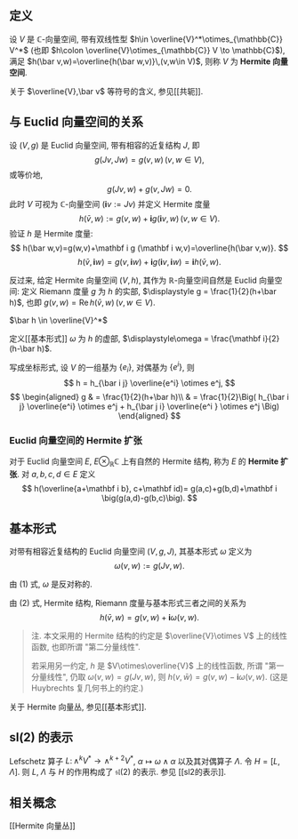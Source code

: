 
## 定义

设 $V$ 是 $\mathbb{C}$-向量空间, 带有双线性型 $h\in \overline{V}^*\otimes_{\mathbb{C}} V^*$ (也即 $h\colon \overline{V}\otimes_{\mathbb{C}} V \to \mathbb{C}$), 满足 $h(\bar v,w)=\overline{h(\bar w,v)}\,(v,w\in V)$, 则称 $V$ 为 **Hermite 向量空间**.

关于 $\overline{V},\bar v$ 等符号的含义, 参见[[共轭]].

## 与 Euclid 向量空间的关系

设 $(V,g)$ 是 Euclid 向量空间, 带有相容的近复结构 $J$, 即
$$
g(J v,J w)=g(v,w)\,(v,w\in V),
$$
或等价地,
$$
g(Jv,w) + g(v,J w)=0.\tag{1}
$$
此时 $V$ 可视为 $\mathbb{C}$-向量空间 ($\mathbf i v := Jv$) 并定义 Hermite 度量
$$
h(\bar v,w) :=g(v,w)+\mathbf i g(\mathbf iv,w)\, (v,w\in V).\tag{2}
$$
验证 $h$ 是 Hermite 度量:
$$
h(\bar w,v)=g(w,v)+\mathbf i g (\mathbf i w,v)=\overline{h(\bar v,w)}.
$$
$$
h(\bar v,\mathbf i w)=g (v,\mathbf i w)+ \mathbf i g (\mathbf i v, \mathbf i w) = \mathbf i h(\bar v,w).
$$

反过来, 给定 Hermite 向量空间 $(V,h)$, 其作为 $\mathbb{R}$-向量空间自然是 Euclid 向量空间: 定义 Riemann 度量 $g$ 为 $h$ 的实部, $\displaystyle g = \frac{1}{2}(h+\bar h)$, 也即 $g(v,w)=\operatorname{Re} h(\bar v,w)\,(v,w\in V).$

$\bar h \in \overline{V}^*$

定义[[基本形式]] $\omega$ 为 $h$ 的虚部, $\displaystyle\omega = \frac{\mathbf i}{2}(h-\bar h)$.

写成坐标形式, 设 $V$ 的一组基为 $\{e_i\}$, 对偶基为 $\{e^i\}$, 则
$$
h = h_{\bar i j} \overline{e^i} \otimes e^j,
$$
$$
\begin{aligned}
	g & = \frac{1}{2}(h+\bar h)\\
	& = \frac{1}{2}\Big(
	h_{\bar i j} \overline{e^i} \otimes e^j
	+ h_{\bar j i} \overline{e^i } \otimes e^j
	\Big)
\end{aligned}
$$

### Euclid 向量空间的 Hermite 扩张

对于 Euclid 向量空间 $E$, $E\otimes_{\mathbb{R}}\mathbb{C}$ 上有自然的 Hermite 结构, 称为 $E$ 的 **Hermite 扩张**. 对 $a,b,c,d\in E$ 定义
$$
h(\overline{a+\mathbf i b}, c+\mathbf id)= g(a,c)+g(b,d)+\mathbf i \big(g(a,d)-g(b,c)\big).
$$

## 基本形式

对带有相容近复结构的 Euclid 向量空间 $(V,g,J)$, 其基本形式 $\omega$ 定义为
$$
\omega (v,w) := g(J v,w).
$$

由 $(1)$ 式, $\omega$ 是反对称的.

由 $(2)$ 式, Hermite 结构, Riemann 度量与基本形式三者之间的关系为
$$
h(\bar v,w) = g(v,w) + \mathbf i \omega(v,w).
$$
> 注. 本文采用的 Hermite 结构的约定是 $\overline{V}\otimes V$ 上的线性函数, 也即所谓 "第二分量线性".
> 
> 若采用另一约定, $h$ 是 $V\otimes\overline{V}$ 上的线性函数, 所谓 "第一分量线性", 仍取 $\omega(v,w)=g(Jv,w)$, 则 $h(v,\bar w) = g(v,w) - \mathbf i \omega(v,w)$. (这是 Huybrechts 复几何书上的约定.)

关于 Hermite 向量丛, 参见[[基本形式]].

## sl(2) 的表示

Lefschetz 算子 $L\colon \wedge^k V^* \to \wedge^{k+2}V^*$, $\alpha\mapsto \omega\wedge\alpha$ 以及其对偶算子 $\Lambda$. 令 $H = [L,\Lambda]$. 则 $L$, $\Lambda$ 与 $H$ 的作用构成了 $\mathfrak {sl}(2)$ 的表示. 参见 [[sl2的表示]].

## 相关概念

[[Hermite 向量丛]]